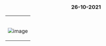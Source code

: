 #

### <p align="center"> 26-10-2021 </p>

<table>
	<tr>
		 <td>


</br>
	
![image](https://user-images.githubusercontent.com/76246106/138851146-0745d935-51c8-4911-a15a-167195638dbc.png)

       
</table>

</br>
